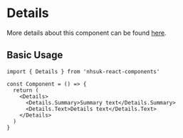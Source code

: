 # Details

More details about this component can be found [here](https://service-manual.nhs.uk/design-system/components/details).

## Basic Usage

```tsx
import { Details } from 'nhsuk-react-components'

const Component = () => {
  return (
    <Details>
      <Details.Summary>Summary text</Details.Summary>
      <Details.Text>Details text</Details.Text>
    </Details>
  )
}
```
